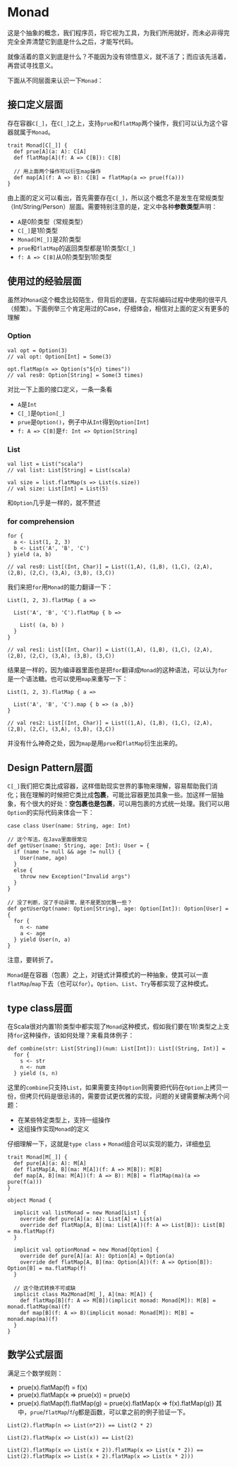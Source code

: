 # Monad
这是个抽象的概念，我们程序员，将它视为工具，为我们所用就好，而未必非得完完全全弄清楚它到底是什么之后，才能写代码。

就像活着的意义到底是什么？不能因为没有领悟意义，就不活了；而应该先活着，再尝试寻找意义。

下面从不同层面来认识一下`Monad`：

## 接口定义层面
存在容器`C[_]`，在`C[_]`之上，支持`prue`和`flatMap`两个操作，我们可以认为这个容器就属于`Monad`。
```
trait Monad[C[_]] {
  def prue[A](a: A): C[A]
  def flatMap[A](f: A => C[B]): C[B]

  // 用上面两个操作可以衍生map操作
  def map[A](f: A => B): C[B] = flatMap(a => prue(f(a)))
}
```
由上面的定义可以看出，首先需要存在`C[_]`，所以这个概念不是发生在常规类型（Int/String/Person）层面。需要特别注意的是，定义中各种**参数类型**声明：
- `A`是0阶类型（常规类型）
- `C[_]`是1阶类型
- `Monad[M[_]]`是2阶类型
- `prue`和`flatMap`的返回类型都是1阶类型`C[_]`
- `f: A => C[B]`从0阶类型到1阶类型


## 使用过的经验层面
虽然对`Monad`这个概念比较陌生，但背后的逻辑，在实际编码过程中使用的很平凡（频繁）。下面例举三个肯定用过的Case，仔细体会，相信对上面的定义有更多的理解

### Option
```
val opt = Option(3)
// val opt: Option[Int] = Some(3)

opt.flatMap(n => Option(s"${n} times"))
// val res0: Option[String] = Some(3 times)
```
对比一下上面的接口定义，一条一条看
- `A`是`Int`
- `C[_]`是`Option[_]`
- `prue`是`Option()`，例子中从`Int`得到`Option[Int]`
- `f: A => C[B]`是`f: Int => Option[String]`

### List
```
val list = List("scala")
// val list: List[String] = List(scala)

val size = list.flatMap(s => List(s.size))
// val size: List[Int] = List(5)
```
和`Option`几乎是一样的，就不赘述

### for comprehension
```
for {
  a <- List(1, 2, 3)
  b <- List('A', 'B', 'C')
} yield (a, b)

// val res0: List[(Int, Char)] = List((1,A), (1,B), (1,C), (2,A), (2,B), (2,C), (3,A), (3,B), (3,C))
```
我们来把`for`用`Monad`的能力翻译一下：
```
List(1, 2, 3).flatMap { a =>

  List('A', 'B', 'C').flatMap { b =>

    List( (a, b) )
  }
}

// val res1: List[(Int, Char)] = List((1,A), (1,B), (1,C), (2,A), (2,B), (2,C), (3,A), (3,B), (3,C))
```
结果是一样的，因为编译器里面也是把`for`翻译成`Monad`的这种语法，可以认为`for`是一个语法糖。也可以使用`map`来重写一下：
```
List(1, 2, 3).flatMap { a =>

  List('A', 'B', 'C').map { b => (a ,b)}
}

// val res2: List[(Int, Char)] = List((1,A), (1,B), (1,C), (2,A), (2,B), (2,C), (3,A), (3,B), (3,C))
```
并没有什么神奇之处，因为`map`是用`prue`和`flatMap`衍生出来的。

## Design Pattern层面
`C[_]`我们把它类比成容器，这样借助现实世界的事物来理解，容易帮助我们消化；我在理解的时候把它类比成**包裹**，可能比容器更加具象一些。加这样一层抽象，有个很大的好处：**空包裹也是包裹**，可以用包裹的方式统一处理。我们可以用`Option`的实际代码来体会一下：
```
case class User(name: String, age: Int)

// 这个写法，在Java里面很常见
def getUser(name: String, age: Int): User = {
  if (name != null && age != null) {
    User(name, age)
  }
  else {
    throw new Exception("Invalid args")
  }
}

// 没了判断，没了手动异常，是不是更加优雅一些？
def getUserOpt(name: Option[String], age: Option[Int]): Option[User] = {
  for {
    n <- name
    a <- age
  } yield User(n, a)
}
```
注意，要转折了。

`Monad`是在容器（包裹）之上，对链式计算模式的一种抽象，使其可以一直`flatMap`/`map`下去（也可以`for`）。`Option`、`List`、`Try`等都实现了这种模式。

## type class层面
在Scala很对内置1阶类型中都实现了`Monad`这种模式，假如我们要在1阶类型之上支持`for`这种操作，该如何处理？来看具体例子：
```
def combine(str: List[String])(num: List[Int]): List[(String, Int)] =
  for {
    s <- str
    n <- num
  } yield (s, n)
```
这里的`combine`只支持`List`，如果需要支持`Option`则需要把代码在`Option`上拷贝一份，但拷贝代码是很忌讳的，需要尝试更优雅的实现，问题的关键需要解决两个问题：
- 在某些特定类型上，支持一组操作
- 这组操作实现`Monad`的定义

仔细理解一下，这就是`type class` + `Monad`组合可以实现的能力，详细[参见](./src/main/scala/fp/things/app/CombineContainer.scala)
```
trait Monad[M[_]] {
  def pure[A](a: A): M[A]
  def flatMap[A, B](ma: M[A])(f: A => M[B]): M[B]
  def map[A, B](ma: M[A])(f: A => B): M[B] = flatMap(ma)(a => pure(f(a)))
}

object Monad {

  implicit val listMonad = new Monad[List] {
    override def pure[A](a: A): List[A] = List(a)
    override def flatMap[A, B](ma: List[A])(f: A => List[B]): List[B] = ma.flatMap(f)
  }

  implicit val optionMonad = new Monad[Option] {
    override def pure[A](a: A): Option[A] = Option(a)
    override def flatMap[A, B](ma: Option[A])(f: A => Option[B]): Option[B] = ma.flatMap(f)
  }

  // 这个隐式转换不可或缺
  implicit class Ma2Monad[M[_], A](ma: M[A]) {
    def flatMap[B](f: A => M[B])(implicit monad: Monad[M]): M[B] = monad.flatMap(ma)(f)
    def map[B](f: A => B)(implicit monad: Monad[M]): M[B] = monad.map(ma)(f)
  }
}
```

## 数学公式层面
满足三个数学规则：
- prue(x).flatMap(f) = f(x)
- prue(x).flatMap(x => prue(x)) = prue(x)
- prue(x).flatMap(f).flatMap(g) = prue(x).flatMap(x => f(x).flatMap(g))
其中，`prue`/`flatMap`/`f`/`g`都是函数，可以拿之前的例子验证一下。
```
List(2).flatMap(n => List(n*2)) == List(2 * 2)

List(2).flatMap(x => List(x)) == List(2)

List(2).flatMap(x => List(x + 2)).flatMap(x => List(x * 2)) == List(2).flatMap(x => List(x + 2).flatMap(x => List(x * 2)))
```